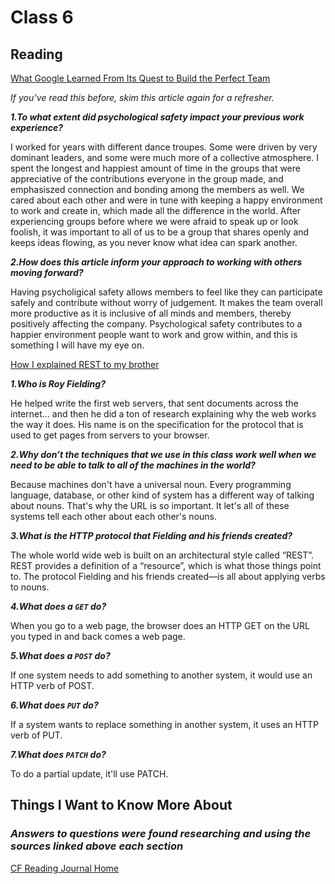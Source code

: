 # Class 6

## Reading

[What Google Learned From Its Quest to Build the Perfect Team](https://www.nytimes.com/2016/02/28/magazine/what-google-learned-from-its-quest-to-build-the-perfect-team.html)

*If you’ve read this before, skim this article again for a refresher.*

***1.To what extent did psychological safety impact your previous work experience?***

I worked for years with different dance troupes. Some were driven by very dominant leaders, and some were much more of a collective atmosphere. I spent the longest and happiest amount of time in the groups that were appreciative of the contributions everyone in the group made, and emphasiszed connection and bonding among the members as well. We cared about each other and were in tune with keeping a happy environment to work and create in, which made all the difference in the world. After experiencing groups before where we were afraid to speak up or look foolish, it was important to all of us to be a group that shares openly and keeps ideas flowing, as you never know what idea can spark another.

***2.How does this article inform your approach to working with others moving forward?***

Having psycholigical safety allows members to feel like they can participate safely and contribute without worry of judgement. It makes the team overall more productive as it is inclusive of all minds and members, thereby positively affecting the company. Psychological safety contributes to a happier environment people want to work and grow within, and this is something I will have my eye on.

[How I explained REST to my brother](https://gist.github.com/brookr/5977550)

***1.Who is Roy Fielding?***

He helped write the first web servers, that sent documents across the internet… and then he did a ton of research explaining why the web works the way it does. His name is on the specification for the protocol that is used to get pages from servers to your browser.

***2.Why don’t the techniques that we use in this class work well when we need to be able to talk to all of the machines in the world?***

Because machines don't have a universal noun. Every programming language, database, or other kind of system has a different way of talking about nouns. That's why the URL is so important. It let's all of these systems tell each other about each other's nouns.

***3.What is the HTTP protocol that Fielding and his friends created?***

The whole world wide web is built on an architectural style called “REST”. REST provides a definition of a “resource”, which is what those things point to. The protocol Fielding and his friends created—is all about applying verbs to nouns.

***4.What does a `GET` do?***

When you go to a web page, the browser does an HTTP GET on the URL you typed in and back comes a web page.

***5.What does a `POST` do?***

If one system needs to add something to another system, it would use an HTTP verb of POST.

***6.What does `PUT` do?***

If a system wants to replace something in another system, it uses an HTTP verb of PUT.

***7.What does `PATCH` do?***

To do a partial update, it'll use PATCH.

## Things I Want to Know More About

### ***Answers to questions were found researching and using the sources linked above each section***

[CF Reading Journal Home](../README.md)

